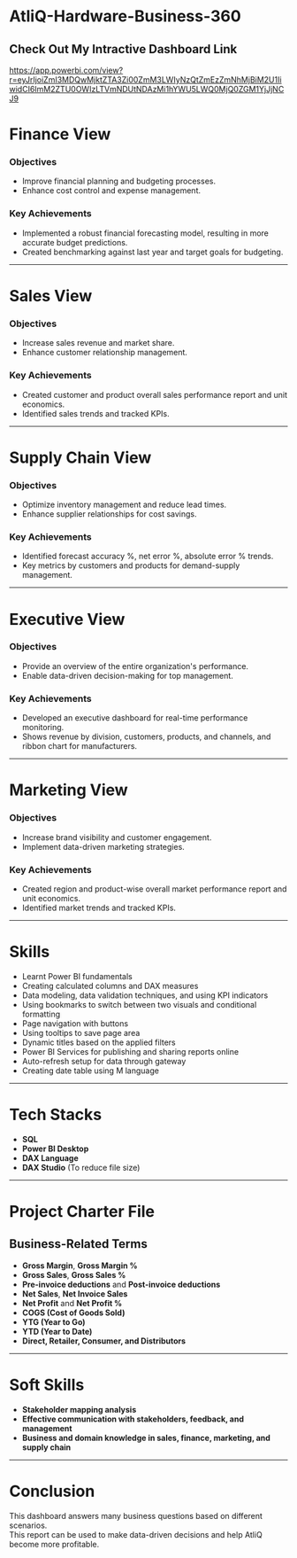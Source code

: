 # AtliQ-Hardware-Business-360

##  **Check Out My Intractive Dashboard Link**
https://app.powerbi.com/view?r=eyJrIjoiZmI3MDQwMjktZTA3Zi00ZmM3LWIyNzQtZmEzZmNhMjBiM2U1IiwidCI6ImM2ZTU0OWIzLTVmNDUtNDAzMi1hYWU5LWQ0MjQ0ZGM1YjJjNCJ9

# Finance View  
### Objectives  
- Improve financial planning and budgeting processes.  
- Enhance cost control and expense management.  

### Key Achievements  
- Implemented a robust financial forecasting model, resulting in more accurate budget predictions.  
- Created benchmarking against last year and target goals for budgeting.  

---  

# Sales View  
### Objectives  
- Increase sales revenue and market share.  
- Enhance customer relationship management.  

### Key Achievements  
- Created customer and product overall sales performance report and unit economics.  
- Identified sales trends and tracked KPIs.  

---  

# Supply Chain View  
### Objectives  
- Optimize inventory management and reduce lead times.  
- Enhance supplier relationships for cost savings.  

### Key Achievements  
- Identified forecast accuracy %, net error %, absolute error % trends.  
- Key metrics by customers and products for demand-supply management.  

---  

# Executive View  
### Objectives  
- Provide an overview of the entire organization's performance.  
- Enable data-driven decision-making for top management.  

### Key Achievements  
- Developed an executive dashboard for real-time performance monitoring.  
- Shows revenue by division, customers, products, and channels, and ribbon chart for manufacturers.  

---  

# Marketing View  
### Objectives  
- Increase brand visibility and customer engagement.  
- Implement data-driven marketing strategies.  

### Key Achievements  
- Created region and product-wise overall market performance report and unit economics.  
- Identified market trends and tracked KPIs.  

---  

# Skills  
- Learnt Power BI fundamentals  
- Creating calculated columns and DAX measures  
- Data modeling, data validation techniques, and using KPI indicators  
- Using bookmarks to switch between two visuals and conditional formatting  
- Page navigation with buttons  
- Using tooltips to save page area  
- Dynamic titles based on the applied filters  
- Power BI Services for publishing and sharing reports online  
- Auto-refresh setup for data through gateway  
- Creating date table using M language  

---  

# Tech Stacks  
- **SQL**  
- **Power BI Desktop**  
- **DAX Language**  
- **DAX Studio** (To reduce file size)  

---  

# Project Charter File  

## Business-Related Terms  
- **Gross Margin**, **Gross Margin %**  
- **Gross Sales**, **Gross Sales %**  
- **Pre-invoice deductions** and **Post-invoice deductions**  
- **Net Sales**, **Net Invoice Sales**  
- **Net Profit** and **Net Profit %**  
- **COGS (Cost of Goods Sold)**  
- **YTG (Year to Go)**  
- **YTD (Year to Date)**  
- **Direct, Retailer, Consumer, and Distributors**  

---  

# Soft Skills  
- **Stakeholder mapping analysis**  
- **Effective communication with stakeholders, feedback, and management**  
- **Business and domain knowledge in sales, finance, marketing, and supply chain**  

---  

# Conclusion  
This dashboard answers many business questions based on different scenarios.  
This report can be used to make data-driven decisions and help AtliQ become more profitable.  
